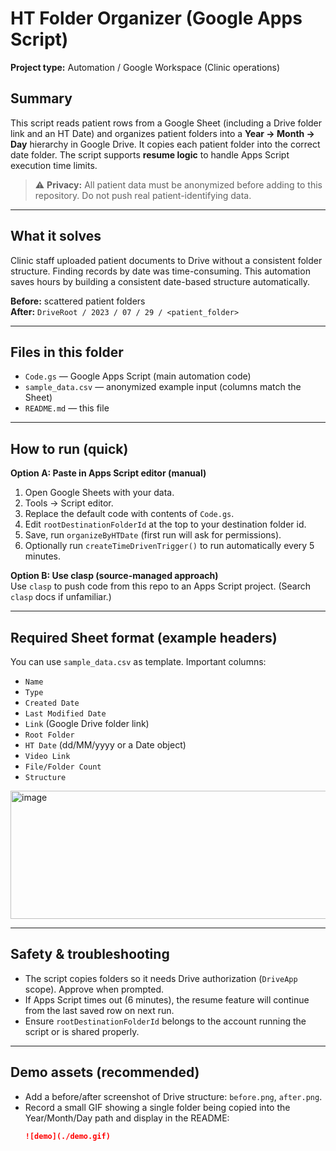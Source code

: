 # HT Folder Organizer (Google Apps Script)

**Project type:** Automation / Google Workspace (Clinic operations)

## Summary
This script reads patient rows from a Google Sheet (including a Drive folder link and an HT Date) and organizes patient folders into a **Year → Month → Day** hierarchy in Google Drive. It copies each patient folder into the correct date folder. The script supports **resume logic** to handle Apps Script execution time limits.

> ⚠️ **Privacy:** All patient data must be anonymized before adding to this repository. Do not push real patient-identifying data.

---

## What it solves
Clinic staff uploaded patient documents to Drive without a consistent folder structure. Finding records by date was time-consuming. This automation saves hours by building a consistent date-based structure automatically.

**Before:** scattered patient folders  
**After:** `DriveRoot / 2023 / 07 / 29 / <patient_folder>`

---

## Files in this folder
- `Code.gs` — Google Apps Script (main automation code)
- `sample_data.csv` — anonymized example input (columns match the Sheet)
- `README.md` — this file

---

## How to run (quick)
**Option A: Paste in Apps Script editor (manual)**
1. Open Google Sheets with your data.
2. Tools → Script editor.
3. Replace the default code with contents of `Code.gs`.
4. Edit `rootDestinationFolderId` at the top to your destination folder id.
5. Save, run `organizeByHTDate` (first run will ask for permissions).
6. Optionally run `createTimeDrivenTrigger()` to run automatically every 5 minutes.

**Option B: Use clasp (source-managed approach)**  
Use `clasp` to push code from this repo to an Apps Script project. (Search `clasp` docs if unfamiliar.)

---

## Required Sheet format (example headers)
You can use `sample_data.csv` as template. Important columns:
- `Name`
- `Type`
- `Created Date`
- `Last Modified Date`
- `Link` (Google Drive folder link)
- `Root Folder`
- `HT Date` (dd/MM/yyyy or a Date object)
- `Video Link`
- `File/Folder Count`
- `Structure`
<img width="947" height="205" alt="image" src="https://github.com/user-attachments/assets/321f91cb-80ca-40d1-aa51-d737ce1dc75b" />

---

## Safety & troubleshooting
- The script copies folders so it needs Drive authorization (`DriveApp` scope). Approve when prompted.
- If Apps Script times out (6 minutes), the resume feature will continue from the last saved row on next run.
- Ensure `rootDestinationFolderId` belongs to the account running the script or is shared properly.

---

## Demo assets (recommended)
- Add a before/after screenshot of Drive structure: `before.png`, `after.png`.
- Record a small GIF showing a single folder being copied into the Year/Month/Day path and display in the README:
  ```markdown
  ![demo](./demo.gif)
